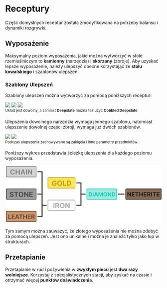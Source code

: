 # **Receptury**
Część domyślnych receptur została zmodyfikowana na potrzeby balansu i dynamiki rozgrywki.

## **Wyposażenie**
Maksymalny poziom wyposażenia, jakie można wytworzyć w stole rzemieślniczym to **kamienny** (narzędzia) i **skórzany** (zbroje). Aby uzyskać lepsze wyposażenie, należy ulepszyć obecne korzystająć ze **stołu kowalskiego** i szablonów ulepszeń.

### Szablony Ulepszeń
Szablony ulepszeń można wytworzyć za pomocą poniższych receptur:

<div>
    <img class="upgrade-recipes" src="./assets/iron_upgrade_recipe.png" data-no-zoom>
    <img class="upgrade-recipes" src="./assets/diamond_upgrade_recipe.png" data-no-zoom>
    <img class="upgrade-recipes" src="./assets/netherite_upgrade_recipe.png"data-no-zoom>
</div>
<sup>Układ jest dowolny, a zamiast <strong>Deepslate</strong> można też użyć <strong>Cobbled Deepslate</strong>.</sup>

Ulepszenia dowolnego narzędzia wymaga jednego szablonu, natomiast ulepszenie dowolnej części zbroji, wymaga już dwóch szablonów.

<div>
    <img class="smithing-recipes" src="./assets/tool_upgrade.png" data-no-zoom>
    <img class="smithing-recipes" src="./assets/armor_upgrade.png" data-no-zoom>
</div>
<sup>Podczas ulepszenia zachowywane są zaklęcia i inne parametry przedmiotów.</sup>

Poniższy wykres przedstawia ścieżkę ulepszenia dla każdego poziomu wyposażenia.

![Diagram Ulepszeń](../assets/upgrade_diagram2.png ":no-zoom")

Tym samym można zauważyć, że złotego wyposażenia nie można zdobyć za pomocą ulepszeń. Jest ono unikalne i można je znaleźć tylko jako łup w strukturach.

## **Przetapianie**
Przetapianie w rud i pożywienia w **zwykłym piecu** jest **dwa razy wolniejsze**. Korzystaj z specjalistycznych stacji, aby zyskać na czasie i otrzymać więcej **punktów doświadczenia**.